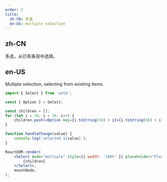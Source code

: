 ```yaml
---
order: 2
title:
  zh-CN: 多选
  en-US: multiple selection
---
```


## zh-CN

多选，从已有条目中选择。

## en-US

Multiple selection, selecting from existing items.

```jsx
import { Select } from 'antd';

const { Option } = Select;

const children = [];
for (let i = 10; i < 36; i++) {
	children.push(<Option key={i.toString(36) + i}>{i.toString(36) + i}</Option>);
}

function handleChange(value) {
	console.log(`selected ${value}`);
}

ReactDOM.render(
	<Select mode="multiple" style={{ width: '100%' }} placeholder="Please select" defaultValue={['a10', 'c12']} onChange={handleChange}>
		{children}
	</Select>,
	mountNode,
);
```
